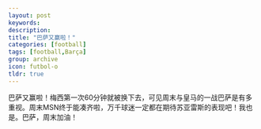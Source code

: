 ```yaml
---
layout: post
keywords: 
description: 
title: "巴萨又赢啦！"
categories: [football]
tags: [football,Barça]
group: archive
icon: futbol-o
tldr: true
---
```


巴萨又赢啦！梅西第一次60分钟就被换下去，可见周末与皇马的一战巴萨是有多重视。周末MSN终于能凑齐啦，万千球迷一定都在期待苏亚雷斯的表现吧！我也是。巴萨，周末加油！